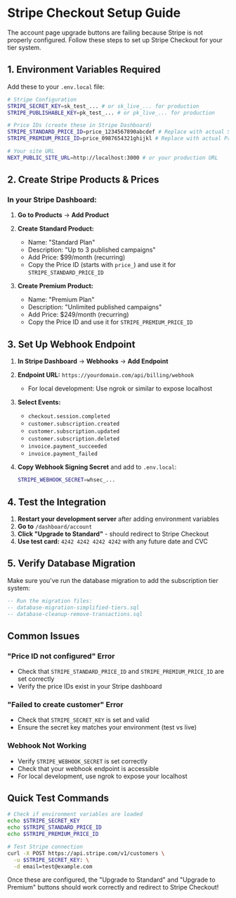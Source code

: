 # Stripe Checkout Setup Guide

The account page upgrade buttons are failing because Stripe is not properly configured. Follow these steps to set up Stripe Checkout for your tier system.

## 1. Environment Variables Required

Add these to your `.env.local` file:

```bash
# Stripe Configuration
STRIPE_SECRET_KEY=sk_test_... # or sk_live_... for production
STRIPE_PUBLISHABLE_KEY=pk_test_... # or pk_live_... for production

# Price IDs (create these in Stripe Dashboard)
STRIPE_STANDARD_PRICE_ID=price_1234567890abcdef # Replace with actual Standard tier price ID
STRIPE_PREMIUM_PRICE_ID=price_0987654321ghijkl # Replace with actual Premium tier price ID

# Your site URL
NEXT_PUBLIC_SITE_URL=http://localhost:3000 # or your production URL
```

## 2. Create Stripe Products & Prices

### In your Stripe Dashboard:

1. **Go to Products** → **Add Product**

2. **Create Standard Product:**
   - Name: "Standard Plan"  
   - Description: "Up to 3 published campaigns"
   - Add Price: $99/month (recurring)
   - Copy the Price ID (starts with `price_`) and use it for `STRIPE_STANDARD_PRICE_ID`

3. **Create Premium Product:**
   - Name: "Premium Plan"
   - Description: "Unlimited published campaigns"  
   - Add Price: $249/month (recurring)
   - Copy the Price ID and use it for `STRIPE_PREMIUM_PRICE_ID`

## 3. Set Up Webhook Endpoint

1. **In Stripe Dashboard** → **Webhooks** → **Add Endpoint**

2. **Endpoint URL:** `https://yourdomain.com/api/billing/webhook`
   - For local development: Use ngrok or similar to expose localhost

3. **Select Events:**
   - `checkout.session.completed`
   - `customer.subscription.created`
   - `customer.subscription.updated`  
   - `customer.subscription.deleted`
   - `invoice.payment_succeeded`
   - `invoice.payment_failed`

4. **Copy Webhook Signing Secret** and add to `.env.local`:
   ```bash
   STRIPE_WEBHOOK_SECRET=whsec_...
   ```

## 4. Test the Integration

1. **Restart your development server** after adding environment variables
2. **Go to** `/dashboard/account`
3. **Click "Upgrade to Standard"** - should redirect to Stripe Checkout
4. **Use test card:** `4242 4242 4242 4242` with any future date and CVC

## 5. Verify Database Migration

Make sure you've run the database migration to add the subscription tier system:

```sql
-- Run the migration files:
-- database-migration-simplified-tiers.sql
-- database-cleanup-remove-transactions.sql
```

## Common Issues

### "Price ID not configured" Error
- Check that `STRIPE_STANDARD_PRICE_ID` and `STRIPE_PREMIUM_PRICE_ID` are set correctly
- Verify the price IDs exist in your Stripe dashboard

### "Failed to create customer" Error  
- Check that `STRIPE_SECRET_KEY` is set and valid
- Ensure the secret key matches your environment (test vs live)

### Webhook Not Working
- Verify `STRIPE_WEBHOOK_SECRET` is set correctly
- Check that your webhook endpoint is accessible
- For local development, use ngrok to expose your localhost

## Quick Test Commands

```bash
# Check if environment variables are loaded
echo $STRIPE_SECRET_KEY
echo $STRIPE_STANDARD_PRICE_ID  
echo $STRIPE_PREMIUM_PRICE_ID

# Test Stripe connection
curl -X POST https://api.stripe.com/v1/customers \
  -u $STRIPE_SECRET_KEY: \
  -d email=test@example.com
```

Once these are configured, the "Upgrade to Standard" and "Upgrade to Premium" buttons should work correctly and redirect to Stripe Checkout! 